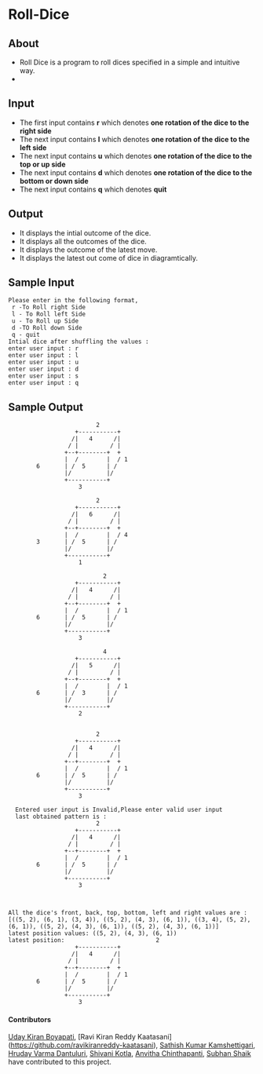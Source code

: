 # Roll-Dice

## About
- Roll Dice is a program to roll dices specified in a simple and intuitive way.
- 

## Input
- The first input contains **r** which denotes **one rotation of the dice to the right side**
- The next input contains **l** which denotes **one rotation of the dice to the left side**
- The next input contains **u** which denotes **one rotation of the dice to the top or up side**
- The next input contains **d** which denotes **one rotation of the dice to the bottom or down side**
- The next input contains **q** which denotes **quit**

## Output
- It displays the intial outcome of the dice.
- It displays all the outcomes of the dice.
- It displays the outcome of the latest move.
- It displays the latest out come of dice in diagramtically.

## Sample Input
```
Please enter in the following format,
 r -To Roll right Side 
 l - To Roll left Side 
 u - To Roll up Side 
 d -TO Roll down Side 
 q - quit 
Intial dice after shuffling the values : 
enter user input : r
enter user input : l
enter user input : u
enter user input : d
enter user input : s
enter user input : q
```

## Sample Output
```
                         2
                   +-----------+      
                  /|   4      /|   
                 / |         / |      
                +--+--------+  +      
                |  /        |  / 1
        6       | /  5      | /   
                |/          |/         
                +-----------+          
                    3    
                    
                         2
                   +-----------+      
                  /|   6      /|   
                 / |         / |      
                +--+--------+  +      
                |  /        |  / 4
        3       | /  5      | /   
                |/          |/         
                +-----------+          
                    1                     
   
                           2
                   +-----------+      
                  /|   4      /|   
                 / |         / |      
                +--+--------+  +      
                |  /        |  / 1
        6       | /  5      | /   
                |/          |/         
                +-----------+          
                    3            
   
                           4
                   +-----------+      
                  /|   5      /|   
                 / |         / |      
                +--+--------+  +      
                |  /        |  / 1
        6       | /  3      | /   
                |/          |/         
                +-----------+          
                    2            
                   
                   
                         2
                   +-----------+      
                  /|   4      /|   
                 / |         / |      
                +--+--------+  +      
                |  /        |  / 1
        6       | /  5      | /   
                |/          |/         
                +-----------+          
                    3            
  
  Entered user input is Invalid,Please enter valid user input
  last obtained pattern is : 
                         2
                   +-----------+      
                  /|   4      /|   
                 / |         / |      
                +--+--------+  +      
                |  /        |  / 1
        6       | /  5      | /   
                |/          |/         
                +-----------+          
                    3            



All the dice's front, back, top, bottom, left and right values are :  [((5, 2), (6, 1), (3, 4)), ((5, 2), (4, 3), (6, 1)), ((3, 4), (5, 2), (6, 1)), ((5, 2), (4, 3), (6, 1)), ((5, 2), (4, 3), (6, 1))]
latest position values: ((5, 2), (4, 3), (6, 1))
latest position:                          2
                   +-----------+      
                  /|   4      /|   
                 / |         / |      
                +--+--------+  +      
                |  /        |  / 1
        6       | /  5      | /   
                |/          |/         
                +-----------+          
                    3            
```               

#### Contributors
[Uday Kiran Boyapati](https://github.com/udaykiran-boyapati), [Ravi Kiran Reddy Kaatasani] (https://github.com/ravikiranreddy-kaatasani), [Sathish Kumar Kamshettigari](https://github.com/sathishpatel20276), [Hruday Varma Dantuluri](https://github.com/), [Shivani Kotla](https://github.com/), [Anvitha Chinthapanti](https://github.com/), [Subhan Shaik](https://github.com/Shaik-Subhan) have contributed to this project.

